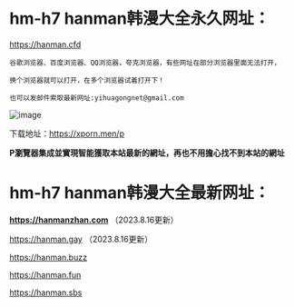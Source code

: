 # hm-h7 hanman韩漫大全永久网址：

https://hanman.cfd

```
谷歌浏览器、百度浏览器、QQ浏览器，夸克浏览器，有些网址在部分浏览器里面无法打开，

换个浏览器就可以打开，在多个浏览器试着打开下！

也可以发邮件索取最新网址:yihuagongnet@gmail.com
```
![image](https://github.com/yihuagongnet/va-a1/assets/141849781/b5817805-9ca1-41d4-a924-18596d56a350)

下载地址：https://xporn.men/p

**P瀏覽器集成並實現智能獲取本站最新的網址，再也不用擔心找不到本站的網址**
# hm-h7 hanman韩漫大全最新网址：

**https://hanmanzhan.com**  （2023.8.16更新）

https://hanman.gay （2023.8.16更新）

https://hanman.buzz

https://hanman.fun

https://hanman.sbs
